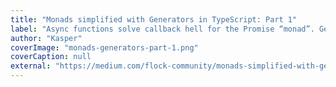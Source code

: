 ```yaml
---
title: "Monads simplified with Generators in TypeScript: Part 1"
label: "Async functions solve callback hell for the Promise “monad”. Generators solve this for any Monad in TypeScript."
author: "Kasper"
coverImage: "monads-generators-part-1.png"
coverCaption: null
external: "https://medium.com/flock-community/monads-simplified-with-generators-in-typescript-part-1-33486bf9d887"
---
```

